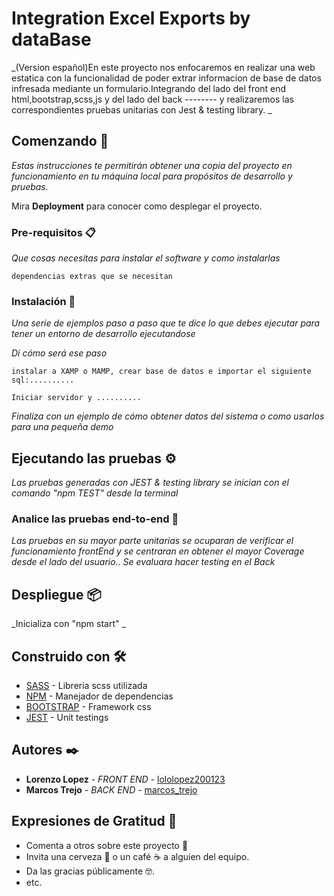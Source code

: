 # Integration Excel Exports by dataBase

_(Version español)En este proyecto nos enfocaremos en realizar una web estatica con la funcionalidad de poder extrar informacion de base de datos infresada mediante un formulario.Integrando del lado del front end html,bootstrap,scss,js y del lado del back -------- y realizaremos las correspondientes pruebas unitarias con Jest & testing library.  _

## Comenzando 🚀

_Estas instrucciones te permitirán obtener una copia del proyecto en funcionamiento en tu máquina local para propósitos de desarrollo y pruebas._

Mira **Deployment** para conocer como desplegar el proyecto.


### Pre-requisitos 📋

_Que cosas necesitas para instalar el software y como instalarlas_

```
dependencias extras que se necesitan 
```

### Instalación 🔧

_Una serie de ejemplos paso a paso que te dice lo que debes ejecutar para tener un entorno de desarrollo ejecutandose_

_Dí cómo será ese paso_

```
instalar a XAMP o MAMP, crear base de datos e importar el siguiente sql:..........
```

```
Iniciar servidor y ..........
```

_Finaliza con un ejemplo de cómo obtener datos del sistema o como usarlos para una pequeña demo_

## Ejecutando las pruebas ⚙️

_Las pruebas generadas con JEST & testing library se inician con el comando "npm TEST" desde la terminal_

### Analice las pruebas end-to-end 🔩

_Las pruebas en su mayor parte unitarias se ocuparan de verificar el funcionamiento frontEnd y se centraran en obtener el mayor Coverage desde el lado del usuario.. Se evaluara hacer testing en el Back_


## Despliegue 📦

_Inicializa con "npm start" _

## Construido con 🛠️

* [SASS](https://sass-lang.com/) - Libreria scss utilizada
* [NPM](https://www.npmjs.com/) - Manejador de dependencias
* [BOOTSTRAP](https://getbootstrap.com/docs/4.1/getting-started/introduction/) - Framework css
* [JEST]() - Unit testings


## Autores ✒️


* **Lorenzo Lopez** - *FRONT END* - [lololopez200123](https://github.com/lololopez200123)
* **Marcos Trejo** - *BACK END* - [marcos_trejo](https://github.com/marcostrejo2644)


## Expresiones de Gratitud 🎁

* Comenta a otros sobre este proyecto 📢
* Invita una cerveza 🍺 o un café ☕ a alguien del equipo. 
* Da las gracias públicamente 🤓.
* etc.
